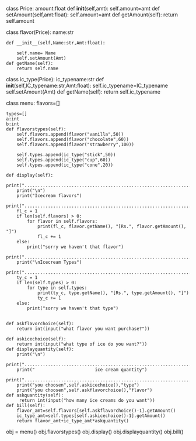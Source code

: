 class Price:
    amount:float
    def __init__(self,amt):
        self.amount=amt
    def setAmount(self,amt:float):
        self.amount=amt
    def getAmount(self):
        return self.amount

class flavor(Price):
    name:str

    def __init__(self,Name:str,Amt:float):

        self.name= Name
        self.setAmount(Amt)
    def getName(self):
        return self.name

class ic_type(Price):
    ic_typename:str
    def __init__(self,IC_typename:str,Amt:float):
        self.ic_typename=IC_typename
        self.setAmount(Amt)
    def getName(self):
        return self.ic_typename

class menu:
    flavors=[]

    types=[]
    a:int
    b:int
    def flavorstypes(self):
        self.flavors.append(flavor("vanilla",50))
        self.flavors.append(flavor("chocolate",60))
        self.flavors.append(flavor("strawberry",100))

        self.types.append(ic_type("stick",50))
        self.types.append(ic_type("cup",60))
        self.types.append(ic_type("cone",20))

    def display(self):
        print("....................................................................................................................")
        print("\n")
        print("Icecream flavors")
        print(".....................................................................................................................")
        fl_c = 1
        if len(self.flavors) > 0:
            for flavor in self.flavors:
                print(fl_c, flavor.getName(), "[Rs.", flavor.getAmount(), "]")
                fl_c += 1
        else:
            print("sorry we haven't that flavor")
        print(".................................................................................................................")
        print("\nIcecream Types")
        print(".................................................................................................................")
        ty_c = 1
        if len(self.types) > 0:
            for type in self.types:
                print(ty_c, type.getName(), "[Rs.", type.getAmount(), "]")
                ty_c += 1
        else:
            print("sorry we haven't that type")


    def askflavorchoice(self):
        return int(input("what flavor you want purchase?"))

    def askicechoice(self):
        return int(input("what type of ice do you want?"))
    def displayquantity(self):
        print("\n")
        print(".........................................................................................................")
        print("                       ice cream quantity")
        print("...........................................................................................................")
        print("you choosen",self.askicechoice(),"type")
        print("you choosen",self.askflavorchoice(),"flavor")
    def askquantity(self):
         return int(input("how many ice creams do you want"))
    def bill(self):
        flavor_amt=self.flavors[self.askflavorchoice()-1].getAmount()
        ic_type_amt=self.types[self.askicechoice()-1].getAmount()
        return flavor_amt+ic_type_amt*askquantity()

obj = menu()
obj.flavorstypes()
obj.display()
obj.displayquantity()
obj.bill()
